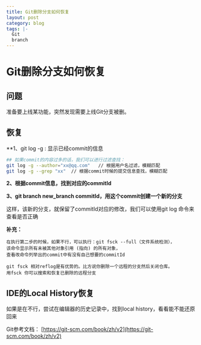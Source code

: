 ```yaml
---
title: Git删除分支如何恢复
layout: post
category: blog
tags: |-
  Git
  branch
---
```




# Git删除分支如何恢复



## 问题

准备要上线某功能，突然发现需要上线Git分支被删。



##  恢复



**1、git log -g : 显示已经commit的信息

```bash
## 如果commit的内容过多的话，我们可以进行过滤查找：
git log -g --author="xx@qq.com"   // 根据用户名过滤，模糊匹配
git log -g --grep "xx"  // 根据commit时候的提交信息查找，模糊匹配
```



**2、根据commit信息，找到对应的commitId**

 

**3、git branch new_branch commitId，用这个commit创建一个新的分支**

 

这样，该新的分支，就保留了commitId对应的修改，我们可以使用git log 命令来查看是否正确

 

**补充：**

```
在执行第二步的时候，如果不行，可以执行：git fsck --full（文件系统检测），
该命令显示所有未被其他对象引用 (指向) 的所有对象，
查看改命令列举出的commit中有没有自己想要的commitId

git fsck 相对reflog是有优势的。比方说你删除一个远程的分支然后关闭仓库。 
用fsck 你可以搜索和恢复已删除的远程分支
```



## IDE的Local History恢复

如果是在不行，尝试在编辑器的历史记录中，找到local history，看看能不能还原回来





Git参考文档： [https://git-scm.com/book/zh/v2](https://git-scm.com/book/zh/v2)